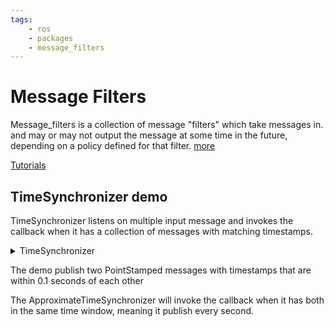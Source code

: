 ```yaml
---
tags:
    - ros
    - packages
    - message_filters
---
```


# Message Filters
Message_filters is a collection of message "filters" which take messages in. and may or may not output the message at some time in the future, depending on a policy defined for that filter. [more](https://github.com/ros2/message_filters)

[Tutorials](https://github.com/ros2/message_filters/tree/rolling/doc/Tutorials)

## TimeSynchronizer demo
TimeSynchronizer listens on multiple input message and invokes the callback when
it has a collection of messages with matching timestamps.

<details>
<summary>TimeSynchronizer</summary>
```python
#!/usr/bin/env python3

import rclpy
from rclpy.node import Node
from rclpy.time import Time

import message_filters
from geometry_msgs.msg import PointStamped

class MyNode(Node):
    def __init__(self):
        node_name="TimeSynchronizer_demo"
        super().__init__(node_name)
        self.get_logger().info("Hello ROS2")
        self.pub1 = self.create_publisher(PointStamped, "topic1", 10)
        self.pub2 = self.create_publisher(PointStamped, "topic2", 10)

        sub1 = message_filters.Subscriber(self, PointStamped, "topic1")
        sub2 = message_filters.Subscriber(self, PointStamped, "topic2")

        ts = message_filters.TimeSynchronizer([sub1, sub2], 10)
        ts.registerCallback(self.cb)
        self.counter = 0
        self.t1 = self.create_timer(1.0, self.timer_cb)
    
    def cb(self, point1: PointStamped, point2: PointStamped):
        self.get_logger().info(f"----{Time.from_msg(point1.header.stamp)}")

    def timer_cb(self):
        self.counter += 1
        point = PointStamped()
        sync_time = self.get_clock().now().to_msg()
        point.header.stamp = sync_time
        point.point.x = 1.0
        self.pub1.publish(point)
        if not (self.counter % 2 == 0):
            point2 = PointStamped()
            point2.header.stamp = sync_time
            point2.point.x = 2.0
            self.pub2.publish(point2)


def main(args=None):
    rclpy.init(args=args)
    node = MyNode()
    rclpy.spin(node)
    node.destroy_node()
    rclpy.shutdown()

if __name__ == '__main__':
    main()
```
</details>

The demo publish two PointStamped messages with the same timestamp 
- one message is published every second 
- other every two seconds.
The TimeSynchronizer will invoke the callback when it has both in the same time , meaning it publish every two seconds.


---

## ApproximateTimeSynchronizer demo
Like the TimeSynchronizer demo, but with a time window. The callback will be invoked when the timestamps of the messages are within the time window. the slop argument is the time window in seconds.

<details>
<summary>ApproximateTimeSynchronizer</summary>
```python
#!/usr/bin/env python3

import rclpy
from rclpy.node import Node
from rclpy.time import Time
import time
import message_filters
from geometry_msgs.msg import PointStamped

class MyNode(Node):
    def __init__(self):
        node_name="ApproximateTimeSynchronizer_demo"
        super().__init__(node_name)
        self.get_logger().info("Hello ROS2")
        self.pub1 = self.create_publisher(PointStamped, "topic1", 10)
        self.pub2 = self.create_publisher(PointStamped, "topic2", 10)

        sub1 = message_filters.Subscriber(self, PointStamped, "topic1")
        sub2 = message_filters.Subscriber(self, PointStamped, "topic2")

        ts = message_filters.ApproximateTimeSynchronizer([sub1, sub2], 10, slop=0.2)
        ts.registerCallback(self.cb)
        self.counter = 0
        self.t1 = self.create_timer(1.0, self.timer_cb)
    
    def cb(self, point1: PointStamped, point2: PointStamped):
        self.get_logger().info(f"----{Time.from_msg(point1.header.stamp)}")

    def timer_cb(self):
        self.counter += 1
        point = PointStamped()
        point.header.stamp = self.get_clock().now().to_msg()
        point.point.x = 1.0
        self.pub1.publish(point)
        time.sleep(0.1)
        point2 = PointStamped()
        point2.header.stamp = self.get_clock().now().to_msg()
        point2.point.x = 2.0
        self.pub2.publish(point2)


def main(args=None):
    rclpy.init(args=args)
    node = MyNode()
    rclpy.spin(node)
    node.destroy_node()
    rclpy.shutdown()

if __name__ == '__main__':
    main()
```
</details>

The demo publish two PointStamped messages with timestamps that are within 0.1 seconds of each other

The ApproximateTimeSynchronizer will invoke the callback when it has both in the same time window, meaning it publish every second.